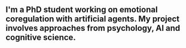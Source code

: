 ## I'm a PhD student working on emotional coregulation with artificial agents. My project involves approaches from psychology, AI and cognitive science.

<!--
**ethelpruss/ethelpruss** is a ✨ _special_ ✨ repository because its `README.md` (this file) appears on your GitHub profile.

Here are some ideas to get you started:
c
- 📫 How to reach me: ...
- 😄 Pronouns: ...
- ⚡ Fun fact: ...
-->
